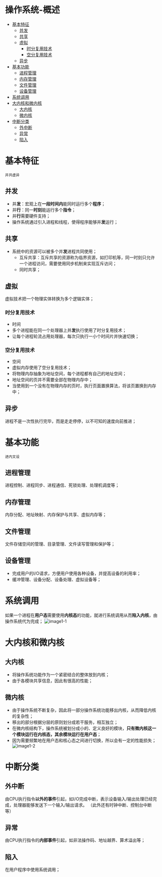 # 操作系统-概述     
* [基本特征](#基本特征)    
  * [并发](#并发)    
  * [共享](#共享)    
  * [虚拟](#虚拟)    
    * [时分复用技术](#时分复用技术)    
    * [空分复用技术](#空分复用技术)    
  * [异步](#异步)    
* [基本功能](#基本功能)    
  * [进程管理](#进程管理)    
  * [内存管理](#内存管理)    
  * [文件管理](#文件管理)    
  * [设备管理](#设备管理)    
* [系统调用](#系统调用)    
* [大内核和微内核](#大内核和微内核)    
  * [大内核](#大内核)    
  * [微内核](#微内核)    
* [中断分类](#中断分类)    
  * [外中断](#外中断)    
  * [异常](#异常)    
  * [陷入](#陷入)    


# 基本特征 
`并共虚异`
## 并发
* 并**发**：宏观上在**一段时间内**能同时运行多个**程序**；
* 并**行**：同一**时刻**能运行多个**指令**；
* 并**行**需要硬件支持；
* 操作系统通过引入进程和线程，使得程序能够并**发**运行；

## 共享
* 系统中的资源可以被多个并**发**进程共同使用；
    * 互斥共享：互斥共享的资源称为临界资源，如打印机等，同一时刻只允许一个进程访问，需要使用同步机制来实现互斥访问；
    * 同时共享；

## 虚拟
虚拟技术把一个物理实体转换为多个逻辑实体；
### 时分复用技术
* 时间
* 多个进程能在同一个处理器上并**发**执行使用了时分复用技术；
* 让每个进程轮流占用处理器，每次只执行一小个时间片并快速切换；

### 空分复用技术
* 空间
* 虚拟内存使用了空分复用技术；
* 将物理内存抽象为地址空间，每个进程都有自己的地址空间；
* 地址空间的页并不需要全部在物理内存中；
* 当使用到一个没有在物理内存的页时，执行页面置换算法，将该页置换到内存中；

## 异步
进程不是一次性执行完毕，而是走走停停，以不可知的速度向前推进；

# 基本功能 
`进内文设`

## 进程管理
进程控制、进程同步、进程通信、死锁处理、处理机调度等；

## 内存管理
内存分配、地址映射、内存保护与共享、虚拟内存等；

## 文件管理
文件存储空间的管理、目录管理、文件读写管理和保护等；

## 设备管理
* 完成用户的I/O请求，方便用户使用各种设备，并提高设备的利用率；
* 缓冲管理、设备分配、设备处理、虚拟设备等；

# 系统调用
如果一个进程在**用户态**需要使用**内核态**的功能，就进行系统调用从而**陷入内核**，由操作系统代为完成；
![image1-1](media/15934903206202/image1-1.png)

# 大内核和微内核
## 大内核
* 将操作系统功能作为一个紧密结合的整体放到内核；
* 由于各模块共享信息，因此有很高的性能；

## 微内核
* 由于操作系统不断复杂，因此将一部分操作系统功能移出内核，从而降低内核的复杂性；
* 移出的部分根据分层的原则划分成若干服务，相互独立；
* 在微内核结构下，操作系统被划分成小的、定义良好的模块，**只有微内核这一个模块运行在内核态，其余模块运行在用户态**；
* 因为需要频繁地在用户态和核心态之间进行切换，所以会有一定的性能损失；
![image1-2](media/15934903206202/image1-2.png)

# 中断分类
## 外中断
由CPU执行指令**以外的事件**引起，如I/O完成中断，表示设备输入/输出处理已经完成，处理器能够发送下一个输入/输出请求。
（此外还有时钟中断、控制台中断等）

## 异常
由CPU执行指令的**内部事件**引起，如非法操作码、地址越界、算术溢出等；

## 陷入
在用户程序中使用系统调用；
